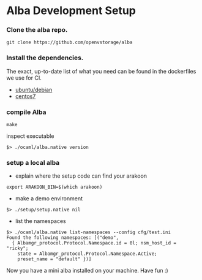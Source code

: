 # Alba Development Setup

### Clone the alba repo.

```
git clone https://github.com/openvstorage/alba
```

### Install the dependencies.
The exact, up-to-date list of what you need can be found in the dockerfiles we
use for CI.

*    [ubuntu/debian](./docker/alba_debian_jenkins/Dockerfile)
*    [centos7](./docker/alba_centos7_jenkins/Dockerfile)

### compile Alba
```
make
```

inspect executable

```
$> ./ocaml/alba.native version
```

### setup a local alba

- explain where the setup code can find your arakoon

```
export ARAKOON_BIN=$(which arakoon)
```

- make a demo environment
```
$> ./setup/setup.native nil
```

- list the namespaces

```
$> ./ocaml/alba.native list-namespaces --config cfg/test.ini
Found the following namespaces: [("demo",
  { Albamgr_protocol.Protocol.Namespace.id = 0l; nsm_host_id = "ricky";
    state = Albamgr_protocol.Protocol.Namespace.Active;
    preset_name = "default" })]
```

Now you have a mini alba installed on your machine. Have fun :)
